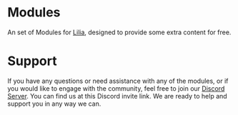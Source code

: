 # Modules
 
An set of Modules for [Lilia](https://github.com/LiliaFramework/Lilia), designed to provide some extra content for free.

# Support

If you have any questions or need assistance with any of the modules, or if you would like to engage with the community, feel free to join our [Discord Server](https://discord.gg/52MSnh39vw). You can find us at this Discord invite link. We are ready to help and support you in any way we can.
